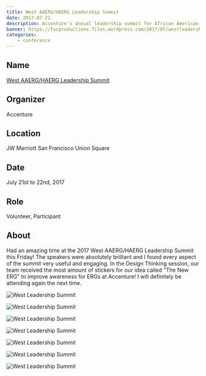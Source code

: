 ```yaml
---
title: West AAERG/HAERG Leadership Summit
date: 2017-07-21
description: Accenture's annual leadership summit for African American and Hispanic American employees.
banner: https://fvcproductions.files.wordpress.com/2017/07/westleadershipsummit-5.jpeg
categories:
    - conference
---
```


## Name

[West AAERG/HAERG Leadership Summit](https://www.accenture.com/us-en/company-diversity "West AAERG/HAERG Leadership Summit")

## Organizer

Accenture

## Location

JW Marriott San Francisco Union Square

## Date

July 21st to 22nd, 2017

## Role

Volunteer, Participant

## About

Had an amazing time at the 2017 West AAERG/HAERG Leadership Summit this Friday! The speakers were absolutely brilliant and I found every aspect of the summit very useful and engaging. In the Design Thinking session, our team received the most amount of stickers for our idea called "The New ERG" to improve awareness for ERGs at Accenture! I will definitely be attending again the next time.

![West Leadership Summit](https://fvcproductions.files.wordpress.com/2017/07/westleadershipsummit-7.jpg)

![West Leadership Summit](https://fvcproductions.files.wordpress.com/2017/07/westleadershipsummit-6.jpeg)

![West Leadership Summit](https://fvcproductions.files.wordpress.com/2017/07/westleadershipsummit-5.jpeg)

![West Leadership Summit](https://fvcproductions.files.wordpress.com/2017/07/westleadershipsummit-4.jpeg)

![West Leadership Summit](https://fvcproductions.files.wordpress.com/2017/07/westleadershipsummit-3.jpeg)

![West Leadership Summit](https://fvcproductions.files.wordpress.com/2017/07/westleadershipsummit-2.jpg)

![West Leadership Summit](https://fvcproductions.files.wordpress.com/2017/07/westleadershipsummit-1.jpg)

